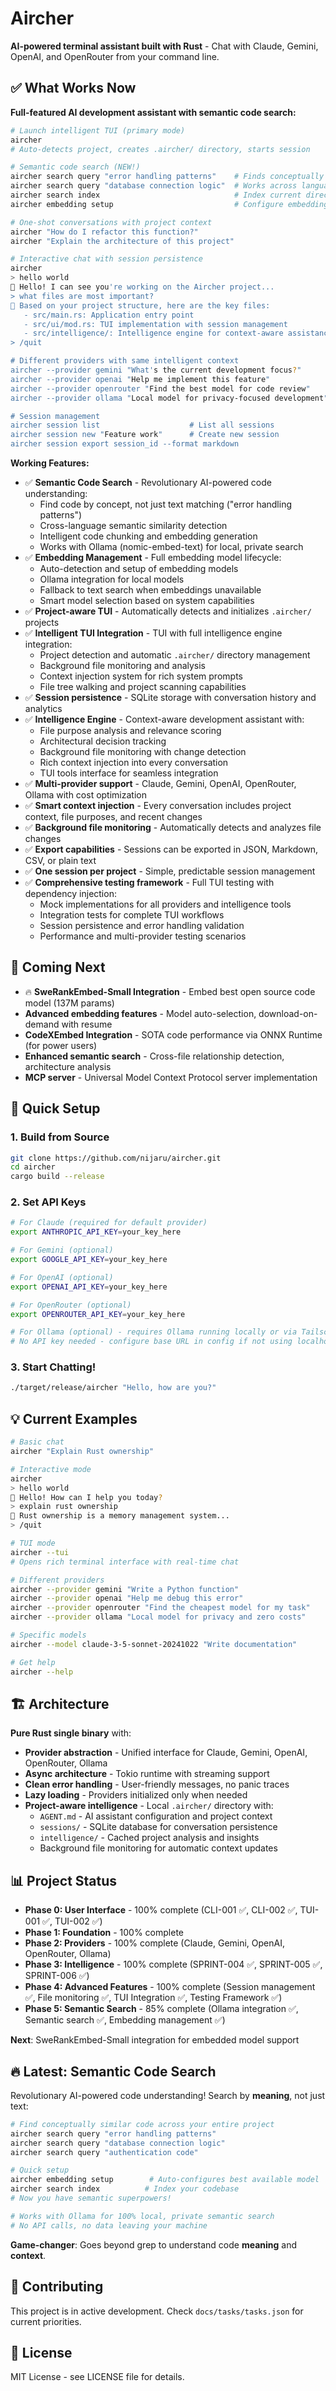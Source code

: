 # Aircher

**AI-powered terminal assistant built with Rust** - Chat with Claude, Gemini, OpenAI, and OpenRouter from your command line.

## ✅ What Works Now

**Full-featured AI development assistant with semantic code search:**

```bash
# Launch intelligent TUI (primary mode)
aircher
# Auto-detects project, creates .aircher/ directory, starts session

# Semantic code search (NEW!)
aircher search query "error handling patterns"    # Finds conceptually similar code
aircher search query "database connection logic"  # Works across languages
aircher search index                              # Index current directory
aircher embedding setup                           # Configure embedding models

# One-shot conversations with project context
aircher "How do I refactor this function?"
aircher "Explain the architecture of this project"

# Interactive chat with session persistence
aircher
> hello world  
🤖 Hello! I can see you're working on the Aircher project...
> what files are most important?
🤖 Based on your project structure, here are the key files:
   - src/main.rs: Application entry point
   - src/ui/mod.rs: TUI implementation with session management
   - src/intelligence/: Intelligence engine for context-aware assistance
> /quit

# Different providers with same intelligent context
aircher --provider gemini "What's the current development focus?"
aircher --provider openai "Help me implement this feature"
aircher --provider openrouter "Find the best model for code review"
aircher --provider ollama "Local model for privacy-focused development"

# Session management
aircher session list                    # List all sessions
aircher session new "Feature work"      # Create new session
aircher session export session_id --format markdown
```

**Working Features:**
- ✅ **Semantic Code Search** - Revolutionary AI-powered code understanding:
  - Find code by concept, not just text matching ("error handling patterns")
  - Cross-language semantic similarity detection
  - Intelligent code chunking and embedding generation
  - Works with Ollama (nomic-embed-text) for local, private search
- ✅ **Embedding Management** - Full embedding model lifecycle:
  - Auto-detection and setup of embedding models
  - Ollama integration for local models
  - Fallback to text search when embeddings unavailable
  - Smart model selection based on system capabilities
- ✅ **Project-aware TUI** - Automatically detects and initializes `.aircher/` projects
- ✅ **Intelligent TUI Integration** - TUI with full intelligence engine integration:
  - Project detection and automatic `.aircher/` directory management
  - Background file monitoring and analysis
  - Context injection system for rich system prompts
  - File tree walking and project scanning capabilities
- ✅ **Session persistence** - SQLite storage with conversation history and analytics
- ✅ **Intelligence Engine** - Context-aware development assistant with:
  - File purpose analysis and relevance scoring
  - Architectural decision tracking
  - Background file monitoring with change detection
  - Rich context injection into every conversation
  - TUI tools interface for seamless integration
- ✅ **Multi-provider support** - Claude, Gemini, OpenAI, OpenRouter, Ollama with cost optimization
- ✅ **Smart context injection** - Every conversation includes project context, file purposes, and recent changes
- ✅ **Background file monitoring** - Automatically detects and analyzes file changes
- ✅ **Export capabilities** - Sessions can be exported in JSON, Markdown, CSV, or plain text
- ✅ **One session per project** - Simple, predictable session management
- ✅ **Comprehensive testing framework** - Full TUI testing with dependency injection:
  - Mock implementations for all providers and intelligence tools
  - Integration tests for complete TUI workflows
  - Session persistence and error handling validation
  - Performance and multi-provider testing scenarios

## 🚧 Coming Next

- 🔥 **SweRankEmbed-Small Integration** - Embed best open source code model (137M params)
- **Advanced embedding features** - Model auto-selection, download-on-demand with resume
- **CodeXEmbed Integration** - SOTA code performance via ONNX Runtime (for power users)
- **Enhanced semantic search** - Cross-file relationship detection, architecture analysis
- **MCP server** - Universal Model Context Protocol server implementation

## 🚀 Quick Setup

### 1. Build from Source
```bash
git clone https://github.com/nijaru/aircher.git
cd aircher
cargo build --release
```

### 2. Set API Keys
```bash
# For Claude (required for default provider)
export ANTHROPIC_API_KEY=your_key_here

# For Gemini (optional)
export GOOGLE_API_KEY=your_key_here

# For OpenAI (optional)
export OPENAI_API_KEY=your_key_here

# For OpenRouter (optional)
export OPENROUTER_API_KEY=your_key_here

# For Ollama (optional) - requires Ollama running locally or via Tailscale
# No API key needed - configure base URL in config if not using localhost:11434
```

### 3. Start Chatting!
```bash
./target/release/aircher "Hello, how are you?"
```

## 💡 Current Examples

```bash
# Basic chat
aircher "Explain Rust ownership"

# Interactive mode
aircher
> hello world
🤖 Hello! How can I help you today?
> explain rust ownership
🤖 Rust ownership is a memory management system...
> /quit

# TUI mode
aircher --tui
# Opens rich terminal interface with real-time chat

# Different providers
aircher --provider gemini "Write a Python function"
aircher --provider openai "Help me debug this error"
aircher --provider openrouter "Find the cheapest model for my task"
aircher --provider ollama "Local model for privacy and zero costs"

# Specific models
aircher --model claude-3-5-sonnet-20241022 "Write documentation"

# Get help
aircher --help
```

## 🏗️ Architecture

**Pure Rust single binary** with:
- **Provider abstraction** - Unified interface for Claude, Gemini, OpenAI, OpenRouter, Ollama
- **Async architecture** - Tokio runtime with streaming support  
- **Clean error handling** - User-friendly messages, no panic traces
- **Lazy loading** - Providers initialized only when needed
- **Project-aware intelligence** - Local `.aircher/` directory with:
  - `AGENT.md` - AI assistant configuration and project context
  - `sessions/` - SQLite database for conversation persistence
  - `intelligence/` - Cached project analysis and insights
  - Background file monitoring for automatic context updates

## 📊 Project Status

- **Phase 0: User Interface** - 100% complete (CLI-001 ✅, CLI-002 ✅, TUI-001 ✅, TUI-002 ✅)
- **Phase 1: Foundation** - 100% complete  
- **Phase 2: Providers** - 100% complete (Claude, Gemini, OpenAI, OpenRouter, Ollama)
- **Phase 3: Intelligence** - 100% complete (SPRINT-004 ✅, SPRINT-005 ✅, SPRINT-006 ✅)
- **Phase 4: Advanced Features** - 100% complete (Session management ✅, File monitoring ✅, TUI Integration ✅, Testing Framework ✅)
- **Phase 5: Semantic Search** - 85% complete (Ollama integration ✅, Semantic search ✅, Embedding management ✅)

**Next**: SweRankEmbed-Small integration for embedded model support

## 🔥 Latest: Semantic Code Search

Revolutionary AI-powered code understanding! Search by **meaning**, not just text:

```bash
# Find conceptually similar code across your entire project
aircher search query "error handling patterns"
aircher search query "database connection logic"
aircher search query "authentication code"

# Quick setup
aircher embedding setup        # Auto-configures best available model
aircher search index          # Index your codebase
# Now you have semantic superpowers!

# Works with Ollama for 100% local, private semantic search
# No API calls, no data leaving your machine
```

**Game-changer**: Goes beyond grep to understand code **meaning** and **context**.

## 🤝 Contributing

This project is in active development. Check `docs/tasks/tasks.json` for current priorities.

## 📄 License

MIT License - see LICENSE file for details.
